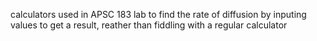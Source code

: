 calculators used in APSC 183 lab to find the rate of diffusion by inputing values to get a result, reather than fiddling with a regular calculator
